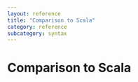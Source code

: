 ```yaml
---
layout: reference
title: "Comparison to Scala"
category: reference
subcategory: syntax
---
```


# Comparison to Scala
